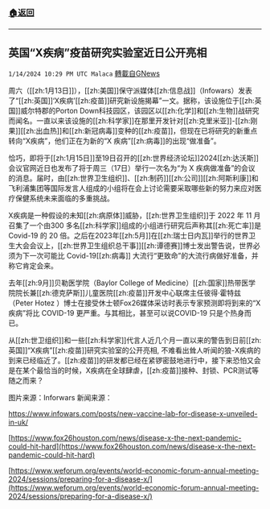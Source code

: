 ###  [:house:返回](README.md)
---


## 英国“X疾病”疫苗研究实验室近日公开亮相
`1/14/2024 10:29 PM UTC Malaca` [轉載自GNews](https://gnews.org/articles/2218902)

周六（[[zh:1月13日]]），[[zh:美国]]保守派媒体[[zh:信息战]]（Infowars）发表了“[[zh:英国]]‘X疾病’[[zh:疫苗]]研究新设施揭幕”一文。据称，该设施位于[[zh:英国]]威尔特郡的Porton Down科技园区，该园区以[[zh:化学]]和[[zh:生物]]战研究而闻名。一直以来该设施的[[zh:科学家]]在那里开发针对[[zh:克里米亚]]\-[[zh:刚果]][[zh:出血热]]和[[zh:新冠病毒]]变种的[[zh:疫苗]]，但现在已将研究的新重点转向“X疾病”，他们正在为新的“X 疾病”[[zh:病毒]]的出现“做准备”。

恰巧，即将于[[zh:1月15日]]至19日召开的[[zh:世界经济论坛]]2024[[zh:达沃斯]]会议官网近日也发布了将于周三（17日）举行一次名为“为 X 疾病做准备”的会议的消息。届时，由[[zh:世界卫生组织]]、[[zh:制药]][[zh:公司]][[zh:阿斯利康]]和飞利浦集团等国际发言人组成的小组将在会上讨论需要采取哪些新的努力来应对医疗保健系统未来面临的多重挑战。

X疾病是一种假设的未知[[zh:病原体]]威胁，[[zh:世界卫生组织]]于 2022 年 11 月召集了一个由300 多名[[zh:科学家]]组成的小组进行研究后声称其[[zh:死亡率]]是 Covid-19 的 20 倍。之后在2023年[[zh:5月]]在[[zh:瑞士日内瓦]]举行的世界卫生大会会议上，[[zh:世界卫生组织总干事]][[zh:谭德赛]]博士发出警告说，世界必须为下一次可能比 Covid-19[[zh:病毒]] 大流行“更致命”的大流行病做好准备，并称它肯定会来。

去年[[zh:9月]]贝勒医学院（Baylor College of Medicine）[[zh:国家]]热带医学院院长兼[[zh:德克萨斯]]儿童医院[[zh:疫苗]]开发中心联席主任彼得·霍特兹（Peter Hotez ）博士在接受休士顿Fox26媒体采访时表示专家预测即将到来的“X 疾病”将比 COVID-19 更严重。与其相比，甚至可以说COVID-19 只是个热身而已。

从[[zh:世卫组织]]和一些[[zh:科学家]]代言人近几个月一直以来的警告到日前[[zh:英国]]“X疾病”[[zh:疫苗]]研究实验室的公开亮相, 不难看出耸人听闻的狼\-X疾病的到来已经临近了。[[zh:疫苗]]的研发都已经在紧锣密鼓地进行中，接下来恐怕又会是在某个最恰当的时候，X疾病在全球肆虐，[[zh:疫苗]]接种、封锁、PCR测试等随之而来？

图片来源：Inforwars
新闻来源：

https://www.infowars.com/posts/new-vaccine-lab-for-disease-x-unveiled-in-uk/

[https://www.fox26houston.com/news/disease-x-the-next-pandemic-could-hit-hard](https://www.fox26houston.com/news/disease-x-the-next-pandemic-could-hit-hard)

[https://www.weforum.org/events/world-economic-forum-annual-meeting-2024/sessions/preparing-for-a-disease-x/](https://www.weforum.org/events/world-economic-forum-annual-meeting-2024/sessions/preparing-for-a-disease-x/)
